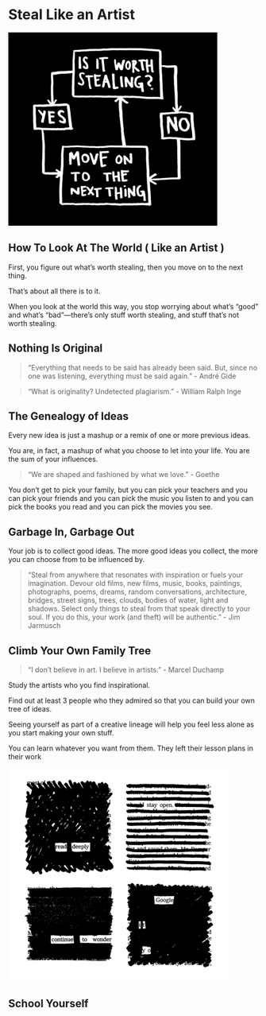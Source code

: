 # Steal Like an Artist

<div>
<img src='/Steal Like An Artist/Assets/worth_stealing.png'/>
</div>

## How To Look At The World ( Like an Artist )

First, you figure out what’s worth stealing, then you move
on to the next thing.

That’s about all there is to it.

When you look at the world this way, you stop worrying about what’s “good” and what’s “bad”—there’s only stuff worth stealing, and stuff that’s not worth stealing.

## Nothing Is Original

> “Everything that needs to be said has already been said. But, since no one was listening, everything must be said again.” - André Gide

> “What is originality? Undetected plagiarism.” - William Ralph Inge

## The Genealogy of Ideas

Every new idea is just a mashup or a remix of one or more previous ideas.

You are, in fact, a mashup of what you choose to let into your life. You are the sum of your influences.

> “We are shaped and fashioned by what we love.” - Goethe

You don’t get to pick your family, but you can pick your teachers and you can pick your friends and you can pick the music you listen to and you can pick the books you read and you can pick the movies you see.

## Garbage In, Garbage Out

Your job is to collect good ideas. The more good ideas you collect, the more you can choose from to be influenced by.

> “Steal from anywhere that resonates with inspiration or fuels your imagination. Devour old films, new films, music, books, paintings, photographs, poems, dreams, random conversations, architecture, bridges, street signs, trees, clouds, bodies of water, light and shadows. Select only things to steal from that speak directly to your soul. If you do this, your work (and theft) will be authentic.” - Jim Jarmusch

## Climb Your Own Family Tree

> “I don’t believe in art. I believe in artists.” - Marcel Duchamp

Study the artists who you find inspirational.

Find out at least 3 people who they admired so that you can build your own tree of ideas.

Seeing yourself as part of a creative lineage will help you feel less alone as you start making your own stuff.

You can learn whatever you want from them. They left their lesson plans in their work

<div>
<img src='/Steal Like An Artist/Assets/small_tips.png'/>
</div>

## School Yourself

